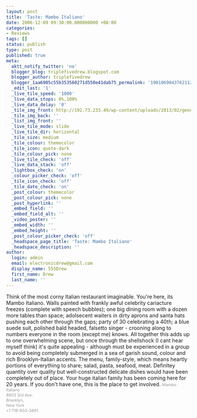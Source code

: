 ```yaml
---
layout: post
title: 'Taste: Mambo Italiano'
date: 2006-12-09 09:30:00.000000000 +08:00
categories:
- Reviews
tags: []
status: publish
type: post
published: true
meta:
  aktt_notify_twitter: 'no'
  blogger_blog: triplefivedrew.blogspot.com
  blogger_author: triplefivedrew
  blogger_1aa6905c55b353560271d550e41dab75_permalink: '1901069043762112909'
  _edit_last: '1'
  _live_tile_speed: '1000'
  _live_data_stops: 0%,100%
  _live_data_delay: '0'
  _tile_img_front: http://192.73.233.49/wp-content/uploads/2013/02/generic-restaurant-shot-tile.jpg
  _tile_img_back: ''
  _list_img_front: ''
  _live_tile_mode: slide
  _live_tile_dir: horizontal
  _tile_size: medium
  _tile_colour: themecolor
  _tile_icon: quote-dark
  _tile_colour_pick: none
  _live_tile_check: 'off'
  _live_data_stack: 'off'
  _lightbox_check: 'on'
  _colour_picker_check: 'off'
  _tile_icon_check: 'off'
  _tile_date_check: 'on'
  _post_colour: themecolor
  _post_colour_pick: none
  _post_hyperlink: ''
  _embed_field: ''
  _embed_field_alt: ''
  _video_poster: ''
  _embed_width: ''
  _embed_height: ''
  _post_colour_picker_check: 'off'
  _headspace_page_title: 'Taste: Mambo Italiano'
  _headspace_description: ''
author:
  login: admin
  email: electronicdrew@gmail.com
  display_name: 555Drew
  first_name: Drew
  last_name: ''
---
```

Think of the most corny Italian restaurant imaginable. You're here, its Mambo Italiano. Walls painted with frankly awful celebrity cariacture freezes (complete with speech bubbles); one big dining room with a dozen more tables than space; adolsecent waiters in dirty aprons and santa hats pushing each other through the gaps; party of 30 celebrating a 40th; a blue suede suit, polished bald headed, falsetto singer - crooning along to numbers everyone in the room (except me) knows.
All together this adds up to one overwhelming scene, but once through the shellshock (I cant hear myself think) it's quite appealing - although must be experienced in a group to avoid being completely submerged in a sea of garish sound, colour and rich Brooklyn-Italian accents.
The menu, family-style, which means heartly portions of everything to share; salad, pasta, seafood, meat. Definltey quantity over quality but well-constructed delicate dishes would have been completely out of place.
Your huge italian family has been coming here for 20 years. If you don't have one, this is the place to get involved.
<span style="color:rgb(153,153,153);font-size:78%;">Mambo Italiano<br />8803 3rd Ave.<br />Brooklyn,<br />New York<br />+1 718-833-3891</span>

